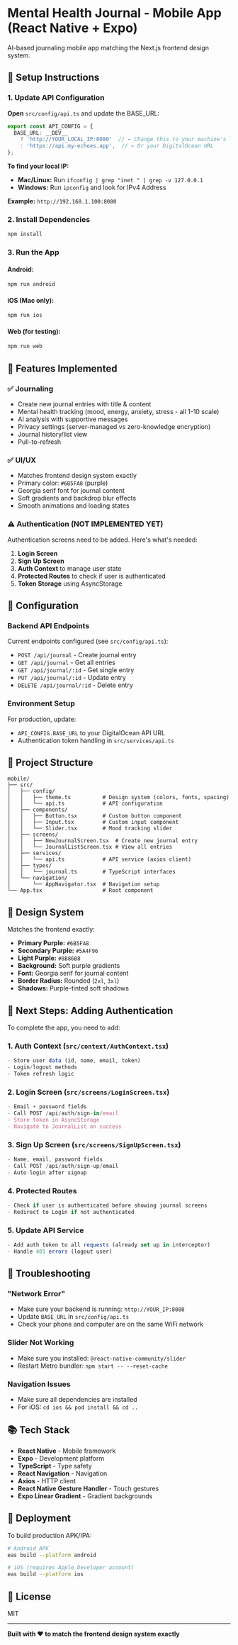 # Mental Health Journal - Mobile App (React Native + Expo)

AI-based journaling mobile app matching the Next.js frontend design system.

## 🚀 Setup Instructions

### 1. Update API Configuration

**Open** `src/config/api.ts` and update the BASE_URL:

```typescript
export const API_CONFIG = {
  BASE_URL: __DEV__
    ? 'http://YOUR_LOCAL_IP:8080'  // ← Change this to your machine's local IP
    : 'https://api.my-echoes.app',  // ← Or your DigitalOcean URL
};
```

**To find your local IP:**
- **Mac/Linux:** Run `ifconfig | grep "inet " | grep -v 127.0.0.1`
- **Windows:** Run `ipconfig` and look for IPv4 Address

**Example:** `http://192.168.1.100:8080`

### 2. Install Dependencies

```bash
npm install
```

### 3. Run the App

#### Android:
```bash
npm run android
```

#### iOS (Mac only):
```bash
npm run ios
```

#### Web (for testing):
```bash
npm run web
```

## 📱 Features Implemented

### ✅ **Journaling**
- Create new journal entries with title & content
- Mental health tracking (mood, energy, anxiety, stress - all 1-10 scale)
- AI analysis with supportive messages
- Privacy settings (server-managed vs zero-knowledge encryption)
- Journal history/list view
- Pull-to-refresh

### ✅ **UI/UX**
- Matches frontend design system exactly
- Primary color: `#6B5FA8` (purple)
- Georgia serif font for journal content
- Soft gradients and backdrop blur effects
- Smooth animations and loading states

### ⚠️ **Authentication (NOT IMPLEMENTED YET)**

Authentication screens need to be added. Here's what's needed:

1. **Login Screen**
2. **Sign Up Screen**
3. **Auth Context** to manage user state
4. **Protected Routes** to check if user is authenticated
5. **Token Storage** using AsyncStorage

## 🔧 Configuration

### Backend API Endpoints

Current endpoints configured (see `src/config/api.ts`):

- `POST /api/journal` - Create journal entry
- `GET /api/journal` - Get all entries
- `GET /api/journal/:id` - Get single entry
- `PUT /api/journal/:id` - Update entry
- `DELETE /api/journal/:id` - Delete entry

### Environment Setup

For production, update:
- `API_CONFIG.BASE_URL` to your DigitalOcean API URL
- Authentication token handling in `src/services/api.ts`

## 📁 Project Structure

```
mobile/
├── src/
│   ├── config/
│   │   ├── theme.ts          # Design system (colors, fonts, spacing)
│   │   └── api.ts            # API configuration
│   ├── components/
│   │   ├── Button.tsx        # Custom button component
│   │   ├── Input.tsx         # Custom input component
│   │   └── Slider.tsx        # Mood tracking slider
│   ├── screens/
│   │   ├── NewJournalScreen.tsx  # Create new journal entry
│   │   └── JournalListScreen.tsx # View all entries
│   ├── services/
│   │   └── api.ts            # API service (axios client)
│   ├── types/
│   │   └── journal.ts        # TypeScript interfaces
│   └── navigation/
│       └── AppNavigator.tsx  # Navigation setup
└── App.tsx                   # Root component
```

## 🎨 Design System

Matches the frontend exactly:

- **Primary Purple:** `#6B5FA8`
- **Secondary Purple:** `#5A4F96`
- **Light Purple:** `#8B86B8`
- **Background:** Soft purple gradients
- **Font:** Georgia serif for journal content
- **Border Radius:** Rounded (`2xl`, `3xl`)
- **Shadows:** Purple-tinted soft shadows

## 🔐 Next Steps: Adding Authentication

To complete the app, you need to add:

### 1. Auth Context (`src/context/AuthContext.tsx`)
```typescript
- Store user data (id, name, email, token)
- Login/logout methods
- Token refresh logic
```

### 2. Login Screen (`src/screens/LoginScreen.tsx`)
```typescript
- Email + password fields
- Call POST /api/auth/sign-in/email
- Store token in AsyncStorage
- Navigate to JournalList on success
```

### 3. Sign Up Screen (`src/screens/SignUpScreen.tsx`)
```typescript
- Name, email, password fields
- Call POST /api/auth/sign-up/email
- Auto-login after signup
```

### 4. Protected Routes
```typescript
- Check if user is authenticated before showing journal screens
- Redirect to Login if not authenticated
```

### 5. Update API Service
```typescript
- Add auth token to all requests (already set up in interceptor)
- Handle 401 errors (logout user)
```

## 🐛 Troubleshooting

### "Network Error"
- Make sure your backend is running: `http://YOUR_IP:8080`
- Update `BASE_URL` in `src/config/api.ts`
- Check your phone and computer are on the same WiFi network

### Slider Not Working
- Make sure you installed: `@react-native-community/slider`
- Restart Metro bundler: `npm start -- --reset-cache`

### Navigation Issues
- Make sure all dependencies are installed
- For iOS: `cd ios && pod install && cd ..`

## 📚 Tech Stack

- **React Native** - Mobile framework
- **Expo** - Development platform
- **TypeScript** - Type safety
- **React Navigation** - Navigation
- **Axios** - HTTP client
- **React Native Gesture Handler** - Touch gestures
- **Expo Linear Gradient** - Gradient backgrounds

## 🚢 Deployment

To build production APK/IPA:

```bash
# Android APK
eas build --platform android

# iOS (requires Apple Developer account)
eas build --platform ios
```

## 📝 License

MIT

---

**Built with ❤️ to match the frontend design system exactly**
